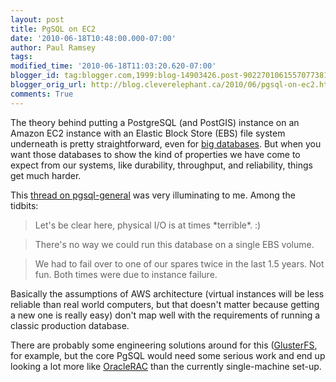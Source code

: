 ```yaml
---
layout: post
title: PgSQL on EC2
date: '2010-06-18T10:48:00.000-07:00'
author: Paul Ramsey
tags: 
modified_time: '2010-06-18T11:03:20.620-07:00'
blogger_id: tag:blogger.com,1999:blog-14903426.post-9022701061557077381
blogger_orig_url: http://blog.cleverelephant.ca/2010/06/pgsql-on-ec2.html
comments: True
---
```


The theory behind putting a PostgreSQL (and PostGIS) instance on an Amazon EC2 instance with an Elastic Block Store (EBS) file system underneath is pretty straightforward, even for [big databases](http://developmentseed.org/blog/2009/dec/14/resizing-openstreetmap-planet-ebs-amazons-cloud). But when you want those databases to show the kind of properties we have come to expect from our systems, like durability, throughput, and reliability, things get much harder. 

This [thread on pgsql-general](http://archives.postgresql.org/pgsql-general/2010-04/msg00992.php) was very illuminating to me. Among the tidbits:

<blockquote> Let's be clear here, physical I/O is at times *terrible*.  :)</blockquote>



<blockquote>There's no way we could run this database on a single EBS volume.</blockquote>



<blockquote>We had to fail over to one of our spares twice in the last 1.5 years. Not fun.  Both times were due to instance failure.</blockquote>

Basically the assumptions of AWS architecture (virtual instances will be less reliable than real world computers, but that doesn't matter because getting a new one is really easy) don't map well with the requirements of running a classic production database.

There are probably some engineering solutions around for this ([GlusterFS](http://www.gluster.org/), for example, but the core PgSQL would need some serious work and end up looking a lot more like [OracleRAC](http://www.oracle.com/technology/products/database/clustering/index.html) than the currently single-machine set-up.

